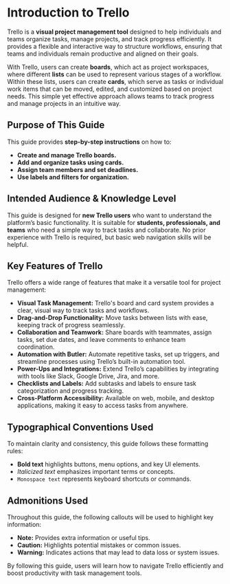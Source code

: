 # **Introduction to Trello**  

Trello is a **visual project management tool** designed to help individuals and teams organize tasks, manage projects, and track progress efficiently. It provides a flexible and interactive way to structure workflows, ensuring that teams and individuals remain productive and aligned on their goals.

With Trello, users can create **boards**, which act as project workspaces, where different **lists** can be used to represent various stages of a workflow. Within these lists, users can create **cards**, which serve as tasks or individual work items that can be moved, edited, and customized based on project needs. This simple yet effective approach allows teams to track progress and manage projects in an intuitive way.

## **Purpose of This Guide**  
This guide provides **step-by-step instructions** on how to:
- **Create and manage Trello boards.**
- **Add and organize tasks using cards.**
- **Assign team members and set deadlines.**
- **Use labels and filters for organization.**

## **Intended Audience & Knowledge Level**  
This guide is designed for **new Trello users** who want to understand the platform’s basic functionality. It is suitable for **students, professionals, and teams** who need a simple way to track tasks and collaborate. No prior experience with Trello is required, but basic web navigation skills will be helpful.

## **Key Features of Trello**  

Trello offers a wide range of features that make it a versatile tool for project management:

- **Visual Task Management:** Trello's board and card system provides a clear, visual way to track tasks and workflows.
- **Drag-and-Drop Functionality:** Move tasks between lists with ease, keeping track of progress seamlessly.
- **Collaboration and Teamwork:** Share boards with teammates, assign tasks, set due dates, and leave comments to enhance team coordination.
- **Automation with Butler:** Automate repetitive tasks, set up triggers, and streamline processes using Trello’s built-in automation tool.
- **Power-Ups and Integrations:** Extend Trello’s capabilities by integrating with tools like Slack, Google Drive, Jira, and more.
- **Checklists and Labels:** Add subtasks and labels to ensure task categorization and progress tracking.
- **Cross-Platform Accessibility:** Available on web, mobile, and desktop applications, making it easy to access tasks from anywhere.

## **Typographical Conventions Used**  
To maintain clarity and consistency, this guide follows these formatting rules:
- **Bold text** highlights buttons, menu options, and key UI elements.
- *Italicized text* emphasizes important terms or concepts.
- `Monospace text` represents keyboard shortcuts or commands.

## **Admonitions Used**  
Throughout this guide, the following callouts will be used to highlight key information:
- **Note:** Provides extra information or useful tips.
- **Caution:** Highlights potential mistakes or common issues.
- **Warning:** Indicates actions that may lead to data loss or system issues.

By following this guide, users will learn how to navigate Trello efficiently and boost productivity with task management tools.